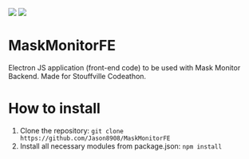 <img src='https://img.shields.io/github/v/release/Jason8908/MaskMonitorFE'>  </img><img src='https://img.shields.io/github/languages/top/Jason8908/MaskMonitorFE'></img>
# MaskMonitorFE
Electron JS application (front-end code) to be used with Mask Monitor Backend. Made for Stouffville Codeathon.

# How to install
1. Clone the repository: `git clone https://github.com/Jason8908/MaskMonitorFE`
2. Install all necessary modules from package.json: `npm install`
